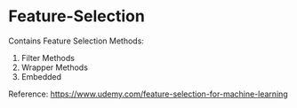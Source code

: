 # Feature-Selection
Contains Feature Selection Methods:

1. Filter Methods
2. Wrapper Methods
3. Embedded

Reference:
https://www.udemy.com/feature-selection-for-machine-learning
